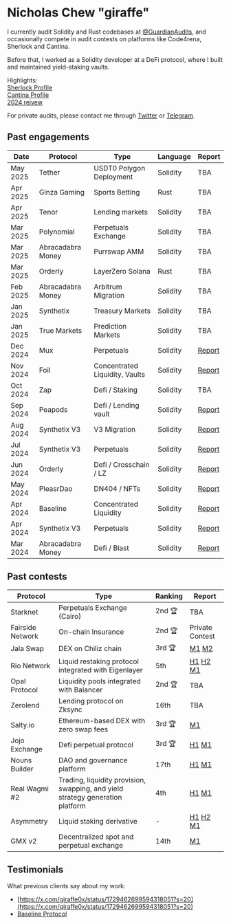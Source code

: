 # Nicholas Chew "giraffe"
I currently audit Solidity and Rust codebases at [@GuardianAudits](https://twitter.com/GuardianAudits), and occasionally compete in audit contests on platforms like Code4rena, Sherlock and Cantina.

Before that, I worked as a Solidity developer at a DeFi protocol, where I built and maintained yield-staking vaults.

Highlights:<br>
[Sherlock Profile](https://audits.sherlock.xyz/watson/giraffe)<br>
[Cantina Profile](https://cantina.xyz/u/giraffe0x)<br>
[2024 reivew](https://x.com/giraffe0x/status/1873628961038901579)<br>

For private audits, please contact me through [Twitter](https://twitter.com/giraffe0x) or [Telegram](https://t.me/Nic_giraffe0x).

## Past engagements
| Date     	| Protocol    	| Type                  	| Language 	| Report                                                                                                	|
|----------	|-------------	|-----------------------	|----------	|-------------------------------------------------------------------------------------------------------	|
| May 2025 | Tether | USDT0 Polygon Deployment | Solidity | TBA
| Apr 2025 | Ginza Gaming | Sports Betting | Rust | TBA 
| Apr 2025 | Tenor | Lending markets | Solidity | TBA 
| Mar 2025 | Polynomial | Perpetuals Exchange | Solidity | TBA 
| Mar 2025 | Abracadabra Money | Purrswap AMM | Solidity | TBA 
| Mar 2025 | Orderly | LayerZero Solana | Rust | TBA 
| Feb 2025 | Abracadabra Money | Arbitrum Migration | Solidity | TBA 
| Jan 2025 | Synthetix | Treasury Markets | Solidity | TBA 
| Jan 2025 | True Markets | Prediction Markets | Solidity | TBA 
| Dec 2024 | Mux | Perpetuals | Solidity | [Report](https://github.com/GuardianAudits/Audits/blob/main/MUX/2025-02-06_MUX_Perps.pdf)
| Nov 2024 | Foil | Concentrated Liquidity, Vaults | Solidity | [Report](https://github.com/GuardianAudits/Audits/blob/main/Foil/2025-01-13_Foil_Vault.pdf)
| Oct 2024 | Zap | Defi / Staking | Solidity | TBA
| Sep 2024 | Peapods | Defi / Lending vault | Solidity | [Report](https://github.com/GuardianAudits/Audits/blob/main/Peapods/2024-11-11_Peapods.pdf)
| Aug 2024  | Synthetix V3 | V3 Migration |  Solidity | [Report](https://github.com/GuardianAudits/Audits/blob/main/Synthetix/2025-10-28_Synthetix_Migration.pdf)
| Jul 2024  | Synthetix V3 | Perpetuals | Solidity | [Report](https://github.com/GuardianAudits/Audits/blob/main/Synthetix/2024-10-28_Synthetix_Perps_V3.pdf)
| Jun 2024 | Orderly      | Defi / Crosschain / LZ | Solidity | [Report](https://github.com/GuardianAudits/Audits/blob/main/Orderly/2024-07-01_Orderly_Omnichain.pdf)
| May 2024 	| PleasrDao 	| DN404 / NFTs 	| Solidity | [Report](https://github.com/GuardianAudits/Audits/tree/main/PleasR)                                       	|
| Apr 2024 	| Baseline 	| Concentrated Liquidity 	| Solidity 	| [Report](https://github.com/GuardianAudits/Audits/tree/main/BaselineMarkets)                                       	|
| Apr 2024 	| Synthetix V3 	| Perpetuals 	| Solidity 	| [Report](https://github.com/GuardianAudits/Audits/tree/main/Synthetix)                                   	|
| Mar 2024 	| Abracadabra Money 	| Defi / Blast 	| Solidity | [Report](https://github.com/GuardianAudits/Audits/tree/main/MIMSwap)                                      	|

## Past contests



| Protocol     	| Type    	| Ranking                  	| Report 	|
|----------	|-------------	|-----------------------	|----------	|
| Starknet | Perpetuals Exchange (Cairo) | 2nd 🏆 | TBA
| Fairside Network | On-chain Insurance                                      | 2nd 🏆    | Private Contest
| Jala Swap       | DEX on Chiliz chain                                                             | 3rd 🏆    | [M1](https://github.com/sherlock-audit/2024-02-jala-swap-judging/issues/130) [M2](https://github.com/sherlock-audit/2024-02-jala-swap-judging/issues/47)
| Rio Network   	| Liquid restaking protocol integrated with Eigenlayer                           	| 5th     	| [H1](https://github.com/sherlock-audit/2024-02-rio-network-core-protocol-judging/issues/184) [H2](https://github.com/sherlock-audit/2024-02-rio-network-core-protocol-judging/issues/54) [M1](https://github.com/sherlock-audit/2024-02-rio-network-core-protocol-judging/issues/59)                                                                                                                                                                                                                            	|
| Opal Protocol 	| Liquidity pools integrated with Balancer                                       	| 2nd 🏆   	| TBA                                                                                                                                                                                                                            	|
| Zerolend      	| Lending protocol on Zksync                                                     	| 16th     	| TBA                                                                                                                                                                                                                            	|
| Salty.io        | Ethereum-based DEX with zero swap fees                                          | 3rd 🏆    | [M1](https://code4rena.com/audits/2024-01-saltyio#top)
| Jojo Exchange 	| Defi perpetual protocol                                                        	| 3rd 🏆   	| [H1](https://github.com/sherlock-audit/2023-12-jojo-exchange-update-judging/issues/76) [M1](https://github.com/sherlock-audit/2023-12-jojo-exchange-update-judging/issues/77)
| Nouns Builder 	| DAO and governance platform                                                    	| 17th     	| [H1](https://github.com/sherlock-audit/2023-09-nounsbuilder-judging/issues/309) [M1](https://github.com/sherlock-audit/2023-09-nounsbuilder-judging/issues/306)
| Real Wagmi #2 	| Trading, liquidity provision, swapping, and yield strategy generation platform 	| 4th     	| [H1](https://github.com/sherlock-audit/2023-10-real-wagmi-judging/issues/95) [M1](https://github.com/sherlock-audit/2023-10-real-wagmi-judging/issues/195)
| Asymmetry     	| Liquid staking derivative                                                      	| -       	| [H1](https://github.com/code-423n4/2023-03-asymmetry-findings/issues/588) [H2](https://github.com/code-423n4/2023-03-asymmetry-findings/issues/142) [M1](https://github.com/code-423n4/2023-03-asymmetry-findings/issues/150)
| GMX v2        	| Decentralized spot and perpetual exchange                                      	| 14th     	| [M1](https://github.com/sherlock-audit/2023-02-gmx-judging/issues/212)




## Testimonials
What previous clients say about my work:
- [https://x.com/giraffe0x/status/1729462699594318051?s=20](https://x.com/giraffe0x/status/1729462699594318051?s=20)
- [Baseline Protocol](https://x.com/giraffe0x/status/1806645236371951891)
